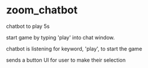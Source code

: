 # zoom_chatbot
chatbot to play 5s

start game by typing 'play' into chat window. 

chatbot is listening for keyword, 'play', to start the game

sends a button  UI for user to make their selection 

